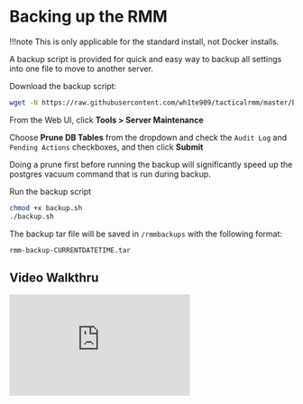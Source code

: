 # Backing up the RMM

!!!note
        This is only applicable for the standard install, not Docker installs.

A backup script is provided for quick and easy way to backup all settings into one file to move to another server.

Download the backup script:

```bash
wget -N https://raw.githubusercontent.com/wh1te909/tacticalrmm/master/backup.sh
```

From the Web UI, click **Tools > Server Maintenance**

Choose **Prune DB Tables** from the dropdown and check the `Audit Log` and `Pending Actions` checkboxes, and then click **Submit**

Doing a prune first before running the backup will significantly speed up the postgres vacuum command that is run during backup.

Run the backup script

```bash
chmod +x backup.sh
./backup.sh
```

The backup tar file will be saved in `/rmmbackups` with the following format:

`rmm-backup-CURRENTDATETIME.tar`

## Video Walkthru

<div class="video-wrapper">
  <iframe width="320" height="180" src="https://www.youtube.com/embed/rC0NgYJUf_8" frameborder="0" allowfullscreen></iframe>
</div>
